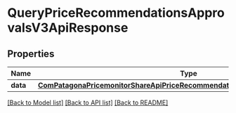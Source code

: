 # QueryPriceRecommendationsApprovalsV3ApiResponse

## Properties
Name | Type | Description | Notes
------------ | ------------- | ------------- | -------------
**data** | [**ComPatagonaPricemonitorShareApiPriceRecommendationsApprovalQueryResponseV3**](ComPatagonaPricemonitorShareApiPriceRecommendationsApprovalQueryResponseV3.md) |  | 

[[Back to Model list]](../README.md#documentation-for-models) [[Back to API list]](../README.md#documentation-for-api-endpoints) [[Back to README]](../README.md)


